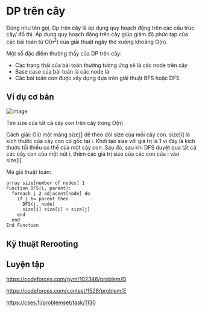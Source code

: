 # DP trên cây

Đúng như tên gọi, Dp trên cây là áp dụng quy hoạch động trên các cấu trúc cây/ đồ thị. Áp dụng quy hoạch động trên cây giúp giảm độ phức tạp của các bài toán từ O($n^2$) của giải thuật ngây thơ xuống khoảng O(n).

Một số đặc điểm thường thấy của DP trên cây:
- Các trạng thái của bài toán thường tương ứng sẽ là các node trên cây
- Base case của bài toán là các node lá
- Các bài toán con được xây dựng dựa trên giải thuật BFS hoặc DFS

## Ví dụ cơ bản
![image](https://github.com/HieuHuyNguyenzz/CompetitiveProgramming/assets/135397654/08720ab7-0537-48d3-8deb-b7166940784e)

Tìm size của tất cả cây con trên cây trong O(n)

Cách giải: Giữ một mảng size[] để theo dõi size của mỗi cây con. size[i] là kích thước của cây con có gốc tại i. Khởi tạo size với giá trị là 1 vì đây là kích thước tối thiểu có thể của một cây con. Sau đó, sau khi DFS duyệt qua tất cả các cây con của một nút i, thêm các giá trị size của các con của i vào size[i].

Mã giả thuật toán:
```
array size[number of nodes] 1
Function DFS(i, parent):
  foreach j 2 adjacent[node] do
    if j 6= parent then
      DFS(j, node)
      size[i] size[i] + size[j]
    end
  end
End Function
```

## Kỹ thuật Rerooting

## Luyện tập
https://codeforces.com/gym/102346/problem/D

https://codeforces.com/contest/1528/problem/E

https://cses.fi/problemset/task/1130
